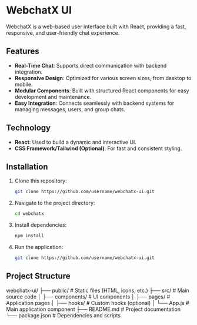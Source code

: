 # WebchatX UI

WebchatX is a web-based user interface built with React, providing a fast, responsive, and user-friendly chat experience.

## Features

- **Real-Time Chat**: Supports direct communication with backend integration.
- **Responsive Design**: Optimized for various screen sizes, from desktop to mobile.
- **Modular Components**: Built with structured React components for easy development and maintenance.
- **Easy Integration**: Connects seamlessly with backend systems for managing messages, users, and group chats.

## Technology

- **React**: Used to build a dynamic and interactive UI.
- **CSS Framework/Tailwind (Optional)**: For fast and consistent styling.

## Installation

1. Clone this repository:
   ```bash
   git clone https://github.com/username/webchatx-ui.git

2. Navigate to the project directory:
   ```bash
   cd webchatx
   
3. Install dependencies:
   ```bash
   npm install

4. Run the application:
   ```bash
   git clone https://github.com/username/webchatx-ui.git

## Project Structure

webchatx-ui/
├── public/                # Static files (HTML, icons, etc.)
├── src/                   # Main source code
│   ├── components/        # UI components
│   ├── pages/             # Application pages
│   ├── hooks/             # Custom hooks (optional)
│   └── App.js             # Main application component
├── README.md              # Project documentation
└── package.json           # Dependencies and scripts



